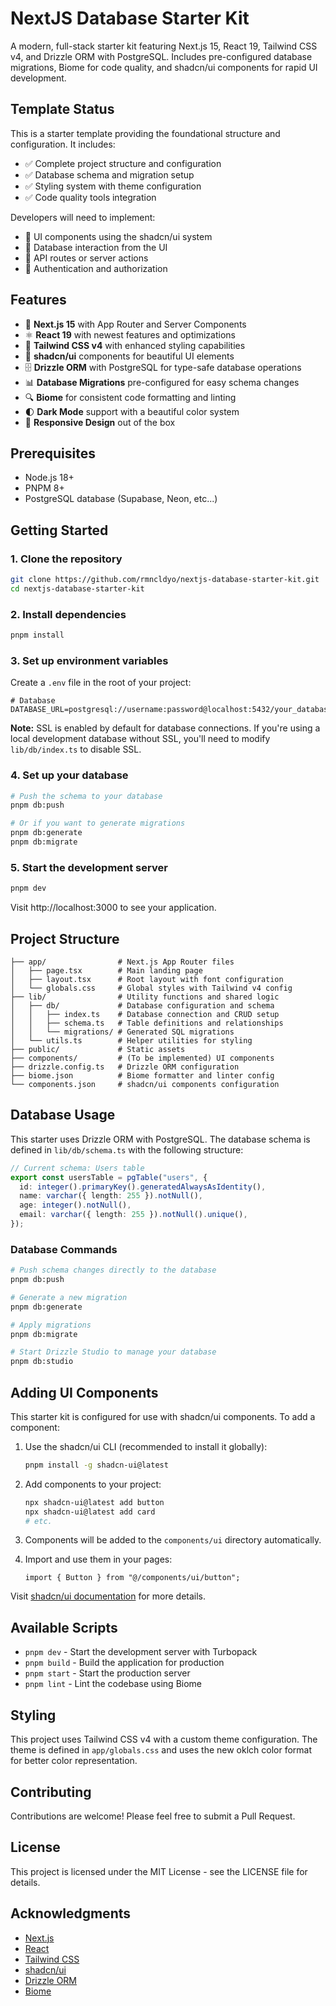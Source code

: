 # NextJS Database Starter Kit

A modern, full-stack starter kit featuring Next.js 15, React 19, Tailwind CSS v4, and Drizzle ORM with PostgreSQL. Includes pre-configured database migrations, Biome for code quality, and shadcn/ui components for rapid UI development.

## Template Status

This is a starter template providing the foundational structure and configuration. It includes:

- ✅ Complete project structure and configuration
- ✅ Database schema and migration setup
- ✅ Styling system with theme configuration
- ✅ Code quality tools integration

Developers will need to implement:

- 🔄 UI components using the shadcn/ui system
- 🔄 Database interaction from the UI
- 🔄 API routes or server actions
- 🔄 Authentication and authorization

## Features

- 🚀 **Next.js 15** with App Router and Server Components
- ⚛️ **React 19** with newest features and optimizations
- 🎨 **Tailwind CSS v4** with enhanced styling capabilities
- 🧰 **shadcn/ui** components for beautiful UI elements
- 🗄️ **Drizzle ORM** with PostgreSQL for type-safe database operations
- 📊 **Database Migrations** pre-configured for easy schema changes
- 🔍 **Biome** for consistent code formatting and linting
- 🌓 **Dark Mode** support with a beautiful color system
- 📱 **Responsive Design** out of the box

## Prerequisites

- Node.js 18+ 
- PNPM 8+
- PostgreSQL database (Supabase, Neon, etc...)

## Getting Started

### 1. Clone the repository

```bash
git clone https://github.com/rmncldyo/nextjs-database-starter-kit.git
cd nextjs-database-starter-kit
```

### 2. Install dependencies

```bash
pnpm install
```

### 3. Set up environment variables

Create a `.env` file in the root of your project:

```
# Database
DATABASE_URL=postgresql://username:password@localhost:5432/your_database
```

**Note:** SSL is enabled by default for database connections. If you're using a local development database without SSL, you'll need to modify `lib/db/index.ts` to disable SSL.

### 4. Set up your database

```bash
# Push the schema to your database
pnpm db:push

# Or if you want to generate migrations
pnpm db:generate
pnpm db:migrate
```

### 5. Start the development server

```bash
pnpm dev
```

Visit http://localhost:3000 to see your application.

## Project Structure

```
├── app/                # Next.js App Router files
│   ├── page.tsx        # Main landing page
│   ├── layout.tsx      # Root layout with font configuration
│   └── globals.css     # Global styles with Tailwind v4 config
├── lib/                # Utility functions and shared logic
│   ├── db/             # Database configuration and schema
│   │   ├── index.ts    # Database connection and CRUD setup
│   │   ├── schema.ts   # Table definitions and relationships
│   │   └── migrations/ # Generated SQL migrations
│   └── utils.ts        # Helper utilities for styling
├── public/             # Static assets
├── components/         # (To be implemented) UI components
├── drizzle.config.ts   # Drizzle ORM configuration
├── biome.json          # Biome formatter and linter config
└── components.json     # shadcn/ui components configuration
```

## Database Usage

This starter uses Drizzle ORM with PostgreSQL. The database schema is defined in `lib/db/schema.ts` with the following structure:

```typescript
// Current schema: Users table
export const usersTable = pgTable("users", {
  id: integer().primaryKey().generatedAlwaysAsIdentity(),
  name: varchar({ length: 255 }).notNull(),
  age: integer().notNull(),
  email: varchar({ length: 255 }).notNull().unique(),
});
```

### Database Commands

```bash
# Push schema changes directly to the database
pnpm db:push

# Generate a new migration
pnpm db:generate

# Apply migrations
pnpm db:migrate

# Start Drizzle Studio to manage your database
pnpm db:studio
```

## Adding UI Components

This starter kit is configured for use with shadcn/ui components. To add a component:

1. Use the shadcn/ui CLI (recommended to install it globally):
   ```bash
   pnpm install -g shadcn-ui@latest
   ```

2. Add components to your project:
   ```bash
   npx shadcn-ui@latest add button
   npx shadcn-ui@latest add card
   # etc.
   ```

3. Components will be added to the `components/ui` directory automatically.

4. Import and use them in your pages:
   ```tsx
   import { Button } from "@/components/ui/button";
   ```

Visit [shadcn/ui documentation](https://ui.shadcn.com/docs) for more details.

## Available Scripts

- `pnpm dev` - Start the development server with Turbopack
- `pnpm build` - Build the application for production
- `pnpm start` - Start the production server
- `pnpm lint` - Lint the codebase using Biome

## Styling

This project uses Tailwind CSS v4 with a custom theme configuration. The theme is defined in `app/globals.css` and uses the new oklch color format for better color representation.

## Contributing

Contributions are welcome! Please feel free to submit a Pull Request.

## License

This project is licensed under the MIT License - see the LICENSE file for details.

## Acknowledgments

- [Next.js](https://nextjs.org/)
- [React](https://react.dev/)
- [Tailwind CSS](https://tailwindcss.com/)
- [shadcn/ui](https://ui.shadcn.com/)
- [Drizzle ORM](https://orm.drizzle.team/)
- [Biome](https://biomejs.dev/)
